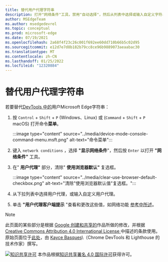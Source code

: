 ```yaml
---
title: 替代用户代理字符串
description: 打开"网络条件"工具，禁用"自动选择"，然后从列表中选择或输入自定义字符串。
author: MSEdgeTeam
ms.author: msedgedevrel
ms.topic: conceptual
ms.prod: microsoft-edge
ms.date: 07/19/2021
ms.openlocfilehash: 2a68f4f23c26c001f692ee60dd710b66b5c02d95
ms.sourcegitcommit: e12d7e7d8b182b79cc8ce96b9889073aeaabac30
ms.translationtype: MT
ms.contentlocale: zh-CN
ms.lasthandoff: 01/25/2022
ms.locfileid: "12320884"
---
```

<!-- Copyright Kayce Basques

   Licensed under the Apache License, Version 2.0 (the "License");
   you may not use this file except in compliance with the License.
   You may obtain a copy of the License at

       https://www.apache.org/licenses/LICENSE-2.0

   Unless required by applicable law or agreed to in writing, software
   distributed under the License is distributed on an "AS IS" BASIS,
   WITHOUT WARRANTIES OR CONDITIONS OF ANY KIND, either express or implied.
   See the License for the specific language governing permissions and
   limitations under the License.  -->
# <a name="override-the-user-agent-string"></a>替代用户代理字符串

若要替代[DevTools 中的](https://developer.mozilla.org/docs/Glossary/User_agent)用户Microsoft Edge字符串：

1. 按 `Control` + `Shift` + `P` (Windows、Linux) 或 (`Command` + `Shift` + `P` macOS) 打开命令**菜单**。

   :::image type="content" source="../media/device-mode-console-command-menu.msft.png" alt-text="命令菜单":::
    
1. 键入 `network conditions` ，选择 **"显示网络条件**"，然后按 `Enter` 以打开 **"网络条件"** 工具。

1. 在" **用户代理"** 部分，清除" **使用浏览器默认"** 复选框。

   :::image type="content" source="../media/clear-use-browser-default-checkbox.png" alt-text="清除&quot;使用浏览器默认值&quot;复选框。":::

1. 从下拉列表中选择用户代理，或输入自定义用户代理。

1. 单击 **"用户代理客户端提示** "查看和更改这些值，如网络功能 [参考中所述](../network/reference.md)。


<!-- ====================================================================== -->
> [!NOTE]
> 此页面的某些部分是根据 [Google 创建和共享的](https://developers.google.com/terms/site-policies)作品所做的修改，并根据[ Creative Commons Attribution 4.0 International License ](https://creativecommons.org/licenses/by/4.0)中描述的条款使用。
> 原始页面位于[此处](https://developers.google.com/web/tools/chrome-devtools/device-mode/override-user-agent)，由 [Kayce Basques](https://developers.google.com/web/resources/contributors#kayce-basques)\（Chrome DevTools 和 Lighthouse 的技术作家）撰写。

[![知识共享许可](https://i.creativecommons.org/l/by/4.0/88x31.png)](https://creativecommons.org/licenses/by/4.0) 本作品根据[知识共享署名 4.0 国际许可](https://creativecommons.org/licenses/by/4.0)获得许可。
